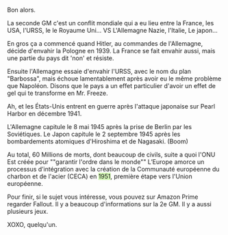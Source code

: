 
Bon alors.

La seconde GM c'est un conflit mondiale qui a eu lieu entre la France, les USA, l'URSS,  le le Royaume Uni... VS L'Allemagne Nazie, l'Italie, Le japon...

En gros ça a commencé quand Hitler, au commandes de l'Allemagne, décide d'envahir la Pologne en 1939. La France se fait envahir aussi, mais une partie du pays dit 'non' et résiste. 

Ensuite l'Allemagne essaie d'envahir l'URSS, avec le nom du plan "Barbossa", mais échoue lamentablement après avoir eu le même problème que Napoléon. Disons que le pays a un effet particulier d'avoir un effet de gel qui te transforme en Mr. Freeze. 

Ah, et les États-Unis entrent en guerre après l'attaque japonaise sur Pearl Harbor en décembre 1941.

L'Allemagne capitule le 8 mai 1945 après la prise de Berlin par les Soviétiques.
Le Japon capitule le 2 septembre 1945 après les bombardements atomiques d'Hiroshima et de Nagasaki. (Boom)

Au total, 60 Millions de morts, dont beaucoup de civils, suite a quoi l'ONU Est créée pour ""garantir l'ordre dans le monde""
L’Europe amorce un processus d’intégration avec la création de la Communauté européenne du charbon et de l'acier (CECA) en <span style="background:#d3f8b6">1951</span>, première étape vers l'Union européenne.

Pour finir, si le sujet vous intéresse, vous pouvez sur Amazon Prime regarder Fallout. Il y a beaucoup d'informations sur la 2e GM. Il y a aussi plusieurs jeux.


XOXO, quelqu'un.


